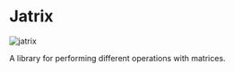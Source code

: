 # Jatrix

![jatrix](https://github.com/danilos1/jatrix/blob/danilos/logo2.png)

A library for performing different operations with matrices.
